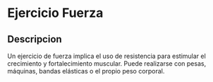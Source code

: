 # Ejercicio Fuerza

## Descripcion
Un ejercicio de fuerza implica el uso de resistencia para estimular el crecimiento y fortalecimiento muscular. Puede realizarse con pesas, máquinas, bandas elásticas o el propio peso corporal.